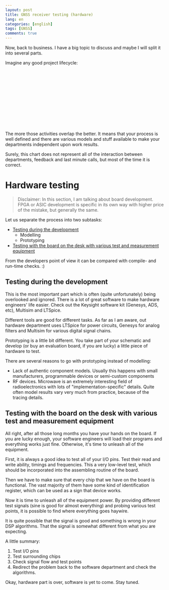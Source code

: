 ```yaml
---
layout: post
title: GNSS receiver testing (hardware)
lang: en
categories: [english]
tags: [GNSS]
comments: true
---
```


Now, back to business. I have a big topic to discuss and maybe I will split it into several parts. 

Imagine any good project lifecycle:

<script type="text/javascript" src="https://www.gstatic.com/charts/loader.js"></script>

<script type="text/javascript">
  google.charts.load("current", {packages:["timeline"]});
  google.charts.setOnLoadCallback(drawChart);
  function drawChart() {
    var container = document.getElementById('lifecycle');
    var chart = new google.visualization.Timeline(container);
    var dataTable = new google.visualization.DataTable();

    dataTable.addColumn({ type: 'string', id: 'Term' });
    dataTable.addColumn({ type: 'string', id: 'Name' });
    dataTable.addColumn({ type: 'date', id: 'Start' });
    dataTable.addColumn({ type: 'date', id: 'End' });

    dataTable.addRows([
          ['1', 'Hardware', new Date(2017, 0, 1), new Date(2017, 6, 1)],
          ['2', 'Software', new Date(2017, 1, 1), new Date(2017, 10, 1)],
          ['3', 'Integration and testing', new Date(2017, 4, 1), new Date(2017, 11, 1)]]
      );

    chart.draw(dataTable);
  }
</script>
<div id="lifecycle" style="height: 180px;"></div>

The more those activities overlap the better. It means that your process is well defined and there are various models and stuff available to make your departments independent upon work results. 

Surely, this chart does not represent all of the interaction between departments, feedback and last minute calls, but most of the time it is correct. 

# Hardware testing

> Disclaimer: In this section, I am talking about board development. FPGA or ASIC development is specific in its own way with higher price of the mistake, but generally the same.

Let us separate the process into two subtasks:

- [Testing during the development](#testing-during-the-development)
  - Modelling
  - Prototyping
- [Testing with the board on the desk with various test and measurement equipment](#testing-with-the-board-on-the-desk-with-various-test-and-measurement-equipment)

From the developers point of view it can be compared with compile- and run-time checks. :)

## Testing during the development

This is the most important part which is often (quite unfortunately) being overlooked and ignored. There is a lot of great software to make hardware engineers' life easier. Check out the Keysight software kit (Genesys, ADS, etc), Multisim and LTSpice.

Different tools are good for different tasks. As far as I am aware, out hardware department uses LTSpice for power circuits, Genesys for analog filters and Multisim for various digital signal chains. 

Prototyping is a little bit different. You take part of your schematic and develop (or buy an evaluation board, if you are lucky) a little piece of hardware to test. 

There are several reasons to go with prototyping instead of modelling:
- Lack of authentic component models. Usually this happens with small manufacturers, programmable devices or semi-custom components
- RF devices. Microwave is an extremely interesting field of radioelectronics with lots of "implementation-specific" details. Quite often model results vary very much from practice, because of the tracing details.

## Testing with the board on the desk with various test and measurement equipment

All right, after all those long months you have your hands on the board. If you are lucky enough, your software engineers will load their programs and everything works just fine. Otherwise, it's time to unleash all of the equipment.

First, it is always a good idea to test all of your I/O pins. Test their read and write ability, timings and frequencies. This a very low-level test, which should be incorporated into the assembling routine of the board. 

Then we have to make sure that every chip that we have on the board is functional. The vast majority of them have some kind of identification register, which can be used as a sign that device works. 

Now it is time to unleash all of the equipment power. By providing different test signals (sine is good for almost everything) and probing various test points, it is possible to find where everything goes haywire. 

It is quite possible that the signal is good and something is wrong in your DSP algorithms. That the signal is somewhat different from what you are expecting. 

A little summary:

1. Test I/O pins
2. Test surrounding chips
3. Check signal flow and test points
4. Redirect the problem back to the software department and check the algorithms. 

Okay, hardware part is over, software is yet to come. Stay tuned. 